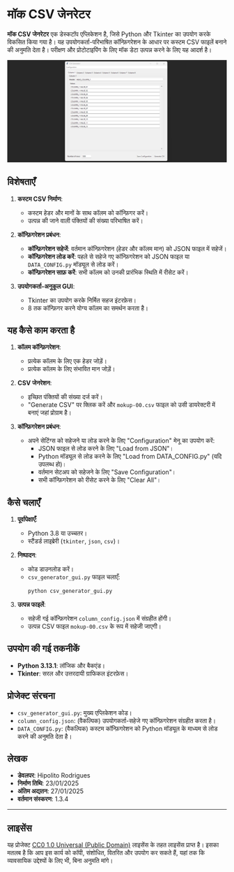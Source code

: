 # मॉक CSV जेनरेटर

**मॉक CSV जेनरेटर** एक डेस्कटॉप एप्लिकेशन है, जिसे Python और Tkinter का उपयोग करके विकसित किया गया है। यह उपयोगकर्ता-परिभाषित कॉन्फ़िगरेशन के आधार पर कस्टम CSV फाइलें बनाने की अनुमति देता है। परीक्षण और प्रोटोटाइपिंग के लिए मॉक डेटा उत्पन्न करने के लिए यह आदर्श है।

![alt text](https://github.com/hipolitorodrigues/mock_csv_generator/blob/88853b15db5302aba301f4e70edf7a7e2503a11f/assets/images/sampling.png)

## विशेषताएँ

1. **कस्टम CSV निर्माण**:
   - कस्टम हेडर और मानों के साथ कॉलम को कॉन्फ़िगर करें।
   - उत्पन्न की जाने वाली पंक्तियों की संख्या परिभाषित करें।

2. **कॉन्फ़िगरेशन प्रबंधन**:
   - **कॉन्फ़िगरेशन सहेजें**: वर्तमान कॉन्फ़िगरेशन (हेडर और कॉलम मान) को JSON फाइल में सहेजें।
   - **कॉन्फ़िगरेशन लोड करें**: पहले से सहेजे गए कॉन्फ़िगरेशन को JSON फाइल या `DATA_CONFIG.py` मॉड्यूल से लोड करें।
   - **कॉन्फ़िगरेशन साफ़ करें**: सभी कॉलम को उनकी प्रारंभिक स्थिति में रीसेट करें।

3. **उपयोगकर्ता-अनुकूल GUI**:
   - Tkinter का उपयोग करके निर्मित सहज इंटरफ़ेस।
   - 8 तक कॉन्फ़िगर करने योग्य कॉलम का समर्थन करता है।

## यह कैसे काम करता है

1. **कॉलम कॉन्फ़िगरेशन**:
   - प्रत्येक कॉलम के लिए एक हेडर जोड़ें।
   - प्रत्येक कॉलम के लिए संभावित मान जोड़ें।

2. **CSV जेनरेशन**:
   - इच्छित पंक्तियों की संख्या दर्ज करें।
   - "Generate CSV" पर क्लिक करें और `mokup-00.csv` फाइल को उसी डायरेक्टरी में बनाएं जहां प्रोग्राम है।

3. **कॉन्फ़िगरेशन प्रबंधन**:
   - अपने सेटिंग्स को सहेजने या लोड करने के लिए "Configuration" मेनू का उपयोग करें:
     - JSON फाइल से लोड करने के लिए "Load from JSON"।
     - Python मॉड्यूल से लोड करने के लिए "Load from DATA_CONFIG.py" (यदि उपलब्ध हो)।
     - वर्तमान सेटअप को सहेजने के लिए "Save Configuration"।
     - सभी कॉन्फ़िगरेशन को रीसेट करने के लिए "Clear All"।

## कैसे चलाएँ

1. **पूर्वापेक्षाएँ**:
   - Python 3.8 या उच्चतर।
   - स्टैंडर्ड लाइब्रेरी (`tkinter`, `json`, `csv`)।

2. **निष्पादन**:
   - कोड डाउनलोड करें।
   - `csv_generator_gui.py` फाइल चलाएँ:
     ```bash
     python csv_generator_gui.py
     ```

3. **उत्पन्न फाइलें**:
   - सहेजी गई कॉन्फ़िगरेशन `column_config.json` में संग्रहीत होंगी।
   - उत्पन्न CSV फाइल `mokup-00.csv` के रूप में सहेजी जाएगी।

## उपयोग की गई तकनीकें

- **Python 3.13.1**: लॉजिक और बैकएंड।
- **Tkinter**: सरल और उत्तरदायी ग्राफिकल इंटरफ़ेस।

## प्रोजेक्ट संरचना

- `csv_generator_gui.py`: मुख्य एप्लिकेशन कोड।
- `column_config.json`: (वैकल्पिक) उपयोगकर्ता-सहेजे गए कॉन्फ़िगरेशन संग्रहीत करता है।
- `DATA_CONFIG.py`: (वैकल्पिक) कस्टम कॉन्फ़िगरेशन को Python मॉड्यूल के माध्यम से लोड करने की अनुमति देता है।

## लेखक

- **डेवलपर**: Hipolito Rodrigues  
- **निर्माण तिथि**: 23/01/2025  
- **अंतिम अद्यतन**: 27/01/2025  
- **वर्तमान संस्करण**: 1.3.4  

---

## लाइसेंस

यह प्रोजेक्ट [CC0 1.0 Universal (Public Domain)](https://creativecommons.org/publicdomain/zero/1.0/) लाइसेंस के तहत लाइसेंस प्राप्त है। इसका मतलब है कि आप इस कार्य को कॉपी, संशोधित, वितरित और उपयोग कर सकते हैं, यहां तक कि व्यावसायिक उद्देश्यों के लिए भी, बिना अनुमति मांगे।
